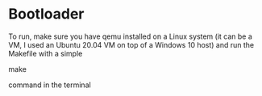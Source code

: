 # Bootloader
To run, make sure you have qemu installed on a Linux system
(it can be a VM, I used an Ubuntu 20.04 VM on top of a Windows 10 host)
and run the Makefile with a simple

make

command in the terminal
